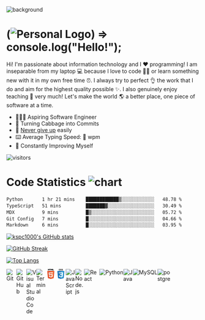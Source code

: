 <!-- Background -->
<img src="./assets/images/K_CodeWallpaper_2.png" alt="background" />

<!-- Introduction -->
# (<img src="./assets/images/k.png" width="25px" alt="Personal Logo" />) => console.log("Hello!");
Hi! I'm passionate about information technology and I ❤️ programming! I am inseparable from my laptop 💻 because I love to code 👨‍💻 or learn something new with it in my own free time ⏰. I always try to perfect 👌 the work that I do and aim for the highest quality possible ✨. I also genuinely enjoy teaching 📝 very much! Let's make the world 🌎 a better place, one piece of software at a time.

- 🧑🏻‍💻 Aspiring Software Engineer
- 🥬 Turning Cabbage into Commits
- 💪 [Never give up](https://bit.ly/2XS3IU9) easily
- ⌨️ Average Typing Speed: 💯 wpm
- 🎯 Constantly Improving Myself

![visitors](https://visitor-badge.glitch.me/badge?page_id=kspc1000.kspc1000)

<!-- Stats -->
# Code Statistics <img src="./assets/gifs/bar_chart.gif" width="25px" height="25px" alt="chart">

<!--START_SECTION:waka-->

```txt
Python       1 hr 21 mins    ████████████▒░░░░░░░░░░░░   48.78 %
TypeScript   51 mins         ███████▓░░░░░░░░░░░░░░░░░   30.49 %
MDX          9 mins          █▒░░░░░░░░░░░░░░░░░░░░░░░   05.72 %
Git Config   7 mins          █░░░░░░░░░░░░░░░░░░░░░░░░   04.66 %
Markdown     6 mins          █░░░░░░░░░░░░░░░░░░░░░░░░   03.95 %
```

<!--END_SECTION:waka-->

[![kspc1000's GitHub stats](https://github-readme-stats.vercel.app/api?username=kspc1000&show_icons=true&title_color=D2292D&icon_color=FFFF00&border_color=FF0000&bg_color=000&theme=radical&count_private=true&custom_title=kspc1000's+🔥+Burning+🔥+Github+Stats+📊)](https://https://github.com/kspc1000)

[![GitHub Streak](https://github-readme-streak-stats.herokuapp.com/?user=kspc1000&theme=radical&border=FF0000&background=000&currStreak=FFFF00&fire=FFA500&ring=FF0000&stroke=FF0000&sideNums=FF5959)](https://git.io/streak-stats)

[![Top Langs](https://github-readme-stats.vercel.app/api/top-langs/?username=kspc1000&langs_count=10&show_icons=true&title_color=FF0000&text_color=FF5959&icon_color=FFFF00&border_color=FF0000&bg_color=000&theme=radical&custom_title=Langauge+Usage+%)](https://https://github.com/kspc1000)




<!-- Tools & Technologies -->
<img align="left" alt="Git" width="26px" src="./assets/images/git.png" />

<img align="left" alt="GitHub" width="26px" src="./assets/images/github.png" />

<img align="left" alt="Visual Studio Code" width="26px" src="./assets/images/visual_studio_code.png" />

<img align="left" alt="Terminal" width="25px" src="./assets/images/windows_terminal.png" />

<img align="left" alt="HTML5" width="26px" src="https://raw.githubusercontent.com/github/explore/80688e429a7d4ef2fca1e82350fe8e3517d3494d/topics/html/html.png" />

<img align="left" alt="CSS3" width="26px" src="https://raw.githubusercontent.com/github/explore/80688e429a7d4ef2fca1e82350fe8e3517d3494d/topics/css/css.png" />

<img align="left" alt="JavaScript" width="25px" src="./assets/images/javascript.png" />

<img align="left" alt="Node.js" width="23px" src="./assets/images/nodejs.png" />

<img align="left" alt="React" width="40px" src="./assets/images/react.png" />

<img align="left" alt="Python" height="24px" src="./assets/images/python.png" />

<img align="left" alt="Java" width="25px" src="./assets/images/java.png" />

<img align="left" alt="MySQL" height="25px" src="./assets/images/mysql.png" />

<img align="left" alt="postgresQL" width="35px" height="35px" src="./assets/images/postgresql.png" />

<!---
kspc100/kspc100 is a ✨ special ✨ repository because its `README.md` (this file) appears on your GitHub profile.
You can click the Preview link to take a look at your changes.
- 👋 Hi, I’m Kieran Seah
- 👀 I’m interested in... programming of course! I like using javascript and python.
- 🌱 I’m currently learning ...
- 💞️ I’m looking to collaborate on ...
- 📫 How to reach me ...
--->
